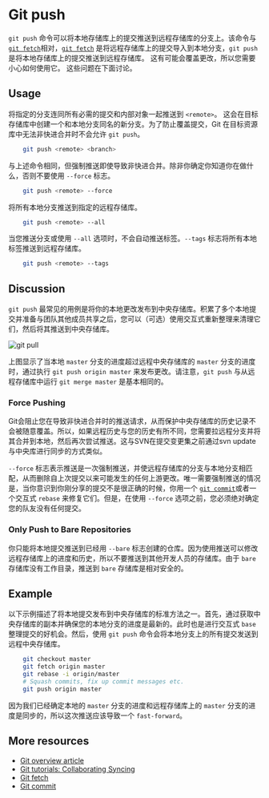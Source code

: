 # Git push

```git push``` 命令可以将本地存储库上的提交推送到远程存储库的分支上。该命令与 [```git fetch```][3]相对，[```git fetch```][3] 是将远程存储库上的提交导入到本地分支，```git push``` 是将本地存储库上的提交推送到远程存储库。 这有可能会覆盖更改，所以您需要小心如何使用它。 这些问题在下面讨论。

## Usage

将指定的分支连同所有必需的提交和内部对象一起推送到 ```<remote>```。 这会在目标存储库中创建一个和本地分支同名的新分支。为了防止覆盖提交，Git 在目标资源库中无法非快进合并时不会允许 ```git push```。

<!-- markdownlint-disable MD031 -->
``` bash
    git push <remote> <branch>
```
<!-- markdownlint-enable MD031 -->

与上述命令相同，但强制推送即使导致非快进合并。除非你确定你知道你在做什么，否则不要使用 ```--force``` 标志。

<!-- markdownlint-disable MD031 -->
``` bash
    git push <remote> --force
```
<!-- markdownlint-enable MD031 -->

将所有本地分支推送到指定的远程存储库。

<!-- markdownlint-disable MD031 -->
``` bash
    git push <remote> --all
```
<!-- markdownlint-enable MD031 -->

当您推送分支或使用 ```--all``` 选项时，不会自动推送标签。```--tags``` 标志将所有本地标签推送到远程存储库。

<!-- markdownlint-disable MD031 -->
``` bash
    git push <remote> --tags
```
<!-- markdownlint-enable MD031 -->

## Discussion

```git push``` 最常见的用例是将你的本地更改发布到中央存储库。积累了多个本地提交并准备与团队其他成员共享之后，您可以（可选）使用交互式重新整理来清理它们，然后将其推送到中央存储库。

![```git pull```][m1]

上图显示了当本地 ```master``` 分支的进度超过远程中央存储库的 ```master``` 分支的进度时，通过执行 ```git push origin master``` 来发布更改。请注意，```git push``` 与从远程存储库中运行 ```git merge master``` 是基本相同的。

### Force Pushing

Git会阻止您在导致非快进合并时的推送请求，从而保护中央存储库的历史记录不会被随意覆盖。所以，如果远程历史与您的历史有所不同，您需要拉远程分支并将其合并到本地，然后再次尝试推送。这与SVN在提交变更集之前通过svn update与中央库进行同步的方式类似。

```--force``` 标志表示推送是一次强制推送，并使远程存储库的分支与本地分支相匹配，从而删除自上次提交以来可能发生的任何上游更改。唯一需要强制推送的情况是，当你意识到你刚分享的提交不是很正确的时候，你用一个 [```git commit```][4]或者一个交互式 ```rebase``` 来修复它们。但是，在使用 ```--force``` 选项之前，您必须绝对确定您的队友没有任何提交。

### Only Push to Bare Repositories

你只能将本地提交推送到已经用 ```--bare``` 标志创建的仓库。因为使用推送可以修改远程存储库上的进度和历史，所以不要推送到其他开发人员的存储库。由于 ```bare``` 存储库没有工作目录，推送到 ```bare``` 存储库是相对安全的。

## Example

以下示例描述了将本地提交发布到中央存储库的标准方法之一。首先，通过获取中央存储库的副本并确保您的本地分支的进度是最新的。此时也是进行交互式 ```base``` 整理提交的好机会。然后，使用 ```git push``` 命令会将本地分支上的所有提交发送到远程中央存储库。

<!-- markdownlint-disable MD031 -->
``` bash
    git checkout master
    git fetch origin master
    git rebase -i origin/master
    # Squash commits, fix up commit messages etc.
    git push origin master
```
<!-- markdownlint-enable MD031 -->

因为我们已经确定本地的 ```master``` 分支的进度和远程存储库上的 ```master``` 分支的进度是同步的，所以这次推送应该导致一个 ```fast-forward```。

## More resources

- [Git overview article][1]
- [Git tutorials: Collaborating Syncing][2]
- [Git fetch][3]
- [Git commit][4]

<!-- Links -->
[1]: ./git-articles-overview.md
[2]: https://www.atlassian.com/git/tutorials/syncing#git-push
[3]: ./git-command-git-fetch.md
[4]: ./git-command-git-commit.md

<!-- Images -->
[m1]: ./media/git-command-git-push/git-command-git-push.png
